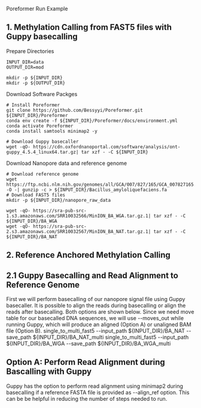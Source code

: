 Poreformer Run Example
## 1. Methylation Calling from FAST5 files with Guppy basecalling
Prepare Directories
```
INPUT_DIR=data
OUTPUT_DIR=mod

mkdir -p ${INPUT_DIR}
mkdir -p ${OUTPUT_DIR}
```
Download Software Packges
```
# Install Poreformer
git clone https://github.com/Bessyyi/Poreformer.git ${INPUT_DIR}/Poreformer
conda env create -f ${INPUT_DIR}/Poreformer/docs/environment.yml
conda activate Poreformer
conda install samtools minimap2 -y

# Download Guppy basecaller
wget -qO- https://cdn.oxfordnanoportal.com/software/analysis/ont-guppy_4.5.4_linux64.tar.gz| tar xzf - -C ${INPUT_DIR}
```
Download Nanopore data and reference genome
```
# Download reference genome
wget https://ftp.ncbi.nlm.nih.gov/genomes/all/GCA/007/827/165/GCA_007827165.1_ASM782716v1/GCA_007827165.1_ASM782716v1_genomic.fna.gz -O -| gunzip -c > ${INPUT_DIR}/Bacillus_amyloliquefaciens.fa
# Download FAST5 files
mkdir -p ${INPUT_DIR}/nanopore_raw_data

wget -qO- https://sra-pub-src-1.s3.amazonaws.com/SRR10032566/MinION_BA_WGA.tar.gz.1| tar xzf - -C ${INPUT_DIR}/BA_WGA
wget -qO- https://sra-pub-src-2.s3.amazonaws.com/SRR10032567/MinION_BA_NAT.tar.gz.1| tar xzf - -C ${INPUT_DIR}/BA_NAT
```
## 2. Reference Anchored Methylation Calling
## 2.1 Guppy Basecalling and Read Alignment to Reference Genome
First we will perform basecalling of our nanopore signal file using Guppy basecaller. It is possible to align the reads during basecalling or align the reads after basecalling. Both options are shown below. Since we need move table for our basecalled DNA sequences, we will use --moves_out while running Guppy, which will produce an aligned (Option A) or unaligned BAM file (Option B).
single_to_multi_fast5 --input_path ${INPUT_DIR}/BA_NAT --save_path ${INPUT_DIR}/BA_NAT_multi
single_to_multi_fast5 --input_path ${INPUT_DIR}/BA_WGA --save_path ${INPUT_DIR}/BA_WGA_multi

## Option A: Perform Read Alignment during Bascalling with Guppy
Guppy has the option to perform read alignment using minimap2 during basecalling if a reference FASTA file is provided as --align_ref option. This can be be helpful in reducing the number of steps needed to run.
